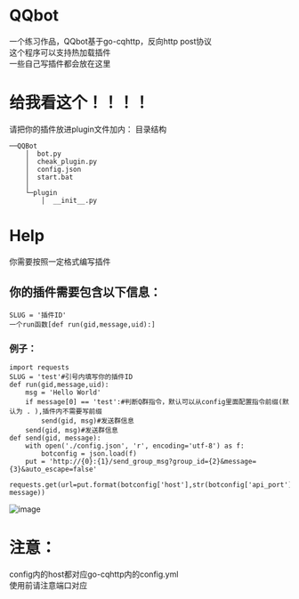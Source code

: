 # QQbot
一个练习作品，QQbot基于go-cqhttp，反向http post协议  
这个程序可以支持热加载插件  
一些自己写插件都会放在这里  
# 给我看这个！！！！
请把你的插件放进plugin文件加内：
目录结构
```
──QQBot
    │  bot.py
    │  cheak_plugin.py
    │  config.json
    │  start.bat
    │  
    └─plugin
        │  __init__.py
```
# Help
你需要按照一定格式编写插件
## 你的插件需要包含以下信息：
`SLUG = '插件ID'`  
`一个run函数[def run(gid,message,uid):]`  
### 例子：
```
import requests
SLUG = 'test'#引号内填写你的插件ID
def run(gid,message,uid):
    msg = 'Hello World'
    if message[0] == 'test':#判断Q群指令，默认可以从config里面配置指令前缀(默认为 . ),插件内不需要写前缀
        send(gid, msg)#发送群信息
    send(gid, msg)#发送群信息
def send(gid, message):
	with open('./config.json', 'r', encoding='utf-8') as f:
		botconfig = json.load(f)
	put = 'http://{0}:{1}/send_group_msg?group_id={2}&message={3}&auto_escape=false'
	requests.get(url=put.format(botconfig['host'],str(botconfig['api_port']),gid, message))
```
![image](https://s1.328888.xyz/2022/06/03/W835R.png)

# 注意：
config内的host都对应go-cqhttp内的config.yml  
使用前请注意端口对应
